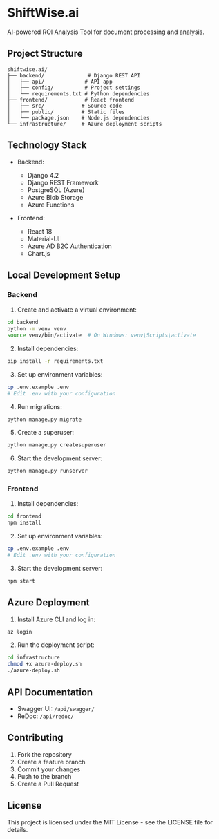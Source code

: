 # ShiftWise.ai

AI-powered ROI Analysis Tool for document processing and analysis.

## Project Structure

```
shiftwise.ai/
├── backend/              # Django REST API
│   ├── api/             # API app
│   ├── config/          # Project settings
│   └── requirements.txt # Python dependencies
├── frontend/            # React frontend
│   ├── src/            # Source code
│   ├── public/         # Static files
│   └── package.json    # Node.js dependencies
└── infrastructure/     # Azure deployment scripts
```

## Technology Stack

- Backend:

  - Django 4.2
  - Django REST Framework
  - PostgreSQL (Azure)
  - Azure Blob Storage
  - Azure Functions

- Frontend:
  - React 18
  - Material-UI
  - Azure AD B2C Authentication
  - Chart.js

## Local Development Setup

### Backend

1. Create and activate a virtual environment:

```bash
cd backend
python -m venv venv
source venv/bin/activate  # On Windows: venv\Scripts\activate
```

2. Install dependencies:

```bash
pip install -r requirements.txt
```

3. Set up environment variables:

```bash
cp .env.example .env
# Edit .env with your configuration
```

4. Run migrations:

```bash
python manage.py migrate
```

5. Create a superuser:

```bash
python manage.py createsuperuser
```

6. Start the development server:

```bash
python manage.py runserver
```

### Frontend

1. Install dependencies:

```bash
cd frontend
npm install
```

2. Set up environment variables:

```bash
cp .env.example .env
# Edit .env with your configuration
```

3. Start the development server:

```bash
npm start
```

## Azure Deployment

1. Install Azure CLI and log in:

```bash
az login
```

2. Run the deployment script:

```bash
cd infrastructure
chmod +x azure-deploy.sh
./azure-deploy.sh
```

## API Documentation

- Swagger UI: `/api/swagger/`
- ReDoc: `/api/redoc/`

## Contributing

1. Fork the repository
2. Create a feature branch
3. Commit your changes
4. Push to the branch
5. Create a Pull Request

## License

This project is licensed under the MIT License - see the LICENSE file for details.
